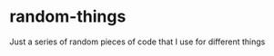 random-things
=============

Just a series of random pieces of code that I use for different things
